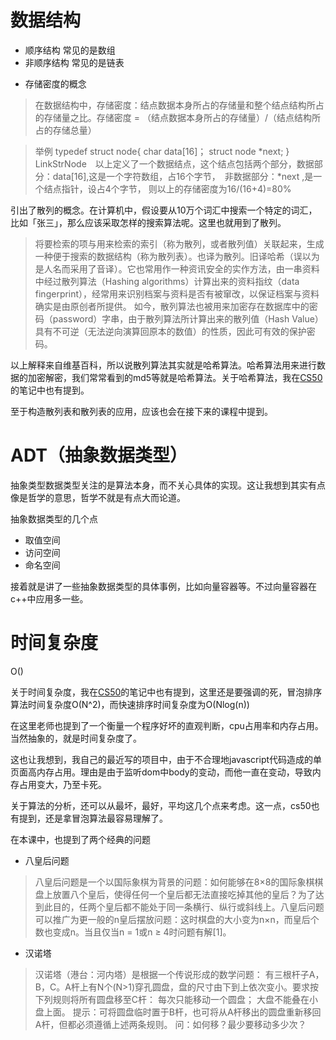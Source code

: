 
# 数据结构

- 顺序结构  常见的是数组
- 非顺序结构  常见的是链表

*  存储密度的概念

> 在数据结构中，存储密度：结点数据本身所占的存储量和整个结点结构所占的存储量之比。存储密度 = （结点数据本身所占的存储量）/（结点结构所占的存储总量）

>举例
typedef struct node{
char data[16]；
struct node *next;
} LinkStrNode　以上定义了一个数据结点，这个结点包括两个部分，数据部分：data[16],这是一个字符数组，占16个字节，　非数据部分：*next ,是一个结点指针，设占4个字节，
则以上的存储密度为16/(16+4)=80%


引出了散列的概念。在计算机中，假设要从10万个词汇中搜索一个特定的词汇，比如「张三」，那么应该采取怎样的搜索算法呢。这里也就用到了散列。

>将要检索的项与用来检索的索引（称为散列，或者散列值）关联起来，生成一种便于搜索的数据结构（称为散列表）。也译为散列。旧译哈希（误以为是人名而采用了音译）。它也常用作一种资讯安全的实作方法，由一串资料中经过散列算法（Hashing algorithms）计算出来的资料指纹（data fingerprint），经常用来识别档案与资料是否有被窜改，以保证档案与资料确实是由原创者所提供。
如今，散列算法也被用来加密存在数据库中的密码（password）字串，由于散列算法所计算出来的散列值（Hash Value）具有不可逆（无法逆向演算回原本的数值）的性质，因此可有效的保护密码。

以上解释来自维基百科，所以说散列算法其实就是哈希算法。哈希算法用来进行数据的加密解密，我们常常看到的md5等就是哈希算法。关于哈希算法，我在[CS50](http://hktkdy.com/2016/07/10/201607/CS50-note/)的笔记中也有提到。


至于构造散列表和散列表的应用，应该也会在接下来的课程中提到。


# ADT（抽象数据类型）

抽象类型数据类型关注的是算法本身，而不关心具体的实现。这让我想到其实有点像是哲学的意思，哲学不就是有点大而论道。

抽象数据类型的几个点

- 取值空间
- 访问空间
- 命名空间



接着就是讲了一些抽象数据类型的具体事例，比如向量容器等。不过向量容器在c++中应用多一些。



# 时间复杂度

O()

关于时间复杂度，我在[CS50](http://hktkdy.com/2016/07/10/201607/CS50-note/)的笔记中也有提到，这里还是要强调的死，冒泡排序算法时间复杂度O(N^2)，而快速排序时间复杂度为O(Nlog(n))

在这里老师也提到了一个衡量一个程序好坏的直观判断，cpu占用率和内存占用。当然抽象的，就是时间复杂度了。

这也让我想到，我自己的最近写的项目中，由于不合理地javascript代码造成的单页面高内存占用。理由是由于监听dom中body的变动，而他一直在变动，导致内存占用变大，乃至卡死。

关于算法的分析，还可以从最坏，最好，平均这几个点来考虑。这一点，cs50也有提到，还是拿冒泡算法最容易理解了。


在本课中，也提到了两个经典的问题

* 八皇后问题

>八皇后问题是一个以国际象棋为背景的问题：如何能够在8×8的国际象棋棋盘上放置八个皇后，使得任何一个皇后都无法直接吃掉其他的皇后？为了达到此目的，任两个皇后都不能处于同一条横行、纵行或斜线上。八皇后问题可以推广为更一般的n皇后摆放问题：这时棋盘的大小变为n×n，而皇后个数也变成n。当且仅当n = 1或n ≥ 4时问题有解[1]。

* 汉诺塔

> 汉诺塔（港台：河内塔）是根据一个传说形成的数学问题：
有三根杆子A，B，C。A杆上有N个(N>1)穿孔圆盘，盘的尺寸由下到上依次变小。要求按下列规则将所有圆盘移至C杆：
每次只能移动一个圆盘；
大盘不能叠在小盘上面。
提示：可将圆盘临时置于B杆，也可将从A杆移出的圆盘重新移回A杆，但都必须遵循上述两条规则。
问：如何移？最少要移动多少次？


